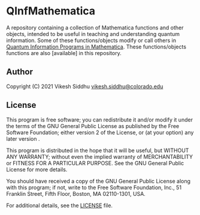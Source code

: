 # QInfMathematica

A repository containing a collection of Mathematica functions and other
objects, intended to be useful in teaching and understanding quantum
information. Some of these functions/objects modify or call others in [Quantum
Information Programs in Mathematica](https://quantum.phys.cmu.edu/QPM/). These
functions/objects functions are also [available] in this repository.


## Author

Copyright (C) 2021 Vikesh Siddhu <vikesh.siddhu@colorado.edu>

## License

This program is free software; you can redistribute it and/or modify it under
the terms of the GNU General Public License as published by the Free Software
Foundation; either version 2 of the License, or (at your option) any later
version .  

This program is distributed in the hope that it will be useful, but WITHOUT ANY
WARRANTY; without even the implied warranty of MERCHANTABILITY or FITNESS FOR A
PARTICULAR PURPOSE. See the GNU General Public License for more details.

You should have received a copy of the GNU General Public License along with
this program; if not, write to the Free Software Foundation, Inc., 51 Franklin
Street, Fifth Floor, Boston, MA 02110-1301, USA.

For additional details, see the [LICENSE](LICENSE) file.

